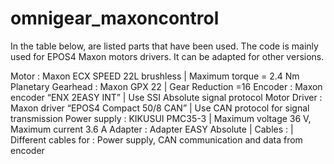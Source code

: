 # omnigear_maxoncontrol

In the table below, are listed parts that have been used. 
The code is mainly used for EPOS4 Maxon motors drivers. 
It can be adapted for other versions.



Motor	              :    Maxon ECX SPEED 22L brushless	       |    Maximum torque = 2.4 Nm
Planetary Gearhead	:    Maxon GPX 22	                         |    Gear Reduction =16
Encoder	            :    Maxon encoder “ENX 2EASY INT”	       |    Use SSI Absolute signal protocol
Motor Driver	      :    Maxon driver “EPOS4 Compact 50/8 CAN” |	  Use CAN protocol for signal transmission
Power supply 	      :    KIKUSUI PMC35-3	                     |    Maximum voltage 36 V, Maximum current 3.6 A
Adapter	            :    Adapter EASY Absolute	               |
Cables		          :                                          |    Different cables for : Power supply, CAN communication and data from encoder

